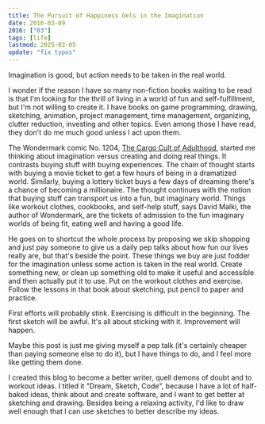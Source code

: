 ```yaml
---
title: The Pursuit of Happiness Gels in the Imagination
date: 2016-03-09
2016: ["03"]
tags: [life]
lastmod: 2025-02-05
update: "fix typos"
---
```

Imagination is good, but action needs to be taken in the real world.
<!--more-->
I wonder if the reason I have so many non-fiction books waiting to be read is that I'm looking for the thrill of living in a world of fun and self-fulfillment, but I'm not willing to create it. I have books on game programming, drawing, sketching, animation, project management, time management, organizing, clutter reduction, investing and other topics. Even among those I have read, they don't do me much good unless I act upon them.

The Wondermark comic No. 1204, [The Cargo Cult of Adulthood](http://wondermark.com/c1204/), started me thinking about imagination versus creating and doing real things. It contrasts buying stuff with buying experiences. The chain of thought starts with buying a movie ticket to get a few hours of being in a dramatized world. Similarly, buying a lottery ticket buys a few days of dreaming there's a chance of becoming a millionaire. The thought continues with the notion that buying stuff can transport us into a fun, but imaginary world. Things like workout clothes, cookbooks, and self-help stuff, says David Malki, the author of Wondermark, are the tickets of admission to the fun imaginary worlds of being fit, eating well and having a good life.

He goes on to shortcut the whole process by proposing we skip shopping and just pay someone to give us a daily pep talks about how fun our lives really are, but that's beside the point. These things we buy are just fodder for the imagination unless some action is taken in the real world. Create something new, or clean up something old to make it useful and accessible and then actually put it to use. Put on the workout clothes and exercise. Follow the lessons in that book about sketching, put pencil to paper and practice.

First efforts will probably stink. Exercising is difficult in the beginning. The first sketch will be awful. It's all about sticking with it. Improvement will happen.

Maybe this post is just me giving myself a pep talk (it's certainly cheaper than paying someone else to do it), but I have things to do, and I feel more like getting them done.

I created this blog to become a better writer, quell demons of doubt and to workout ideas. I titled it "Dream, Sketch, Code", because I have a lot of half-baked ideas, think about and create software, and I want to get better at sketching and drawing. Besides being a relaxing activity, I'd like to draw well enough that I can use sketches to better describe my ideas.
